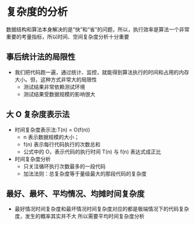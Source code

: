 # 复杂度的分析
数据结构和算法本身解决的是“快”和“省”的问题，所以，执行效率是算法一个非常重要的考量指标，所以时间、空间复杂度分析十分重要

## 事后统计法的局限性
* 我们把代码跑一遍，通过统计、监控，就能得到算法执行的时间和占用的内存大小。但，这种方式非常大的局限性
  - 测试结果非常依赖测试环境
  - 测试结果受数据规模的影响很大

## 大 O 复杂度表示法
* 时间复杂度表示法:T(n) = O(f(n))
  - n 表示数据规模的大小；
  - f(n) 表示每行代码执行的次数总和
  - 公式中的 O，表示代码的执行时间 T(n) 与 f(n) 表达式成正比
* 时间复杂度分析
  - 只关注循环执行次数最多的一段代码
  - 加法法则：总复杂度等于量级最大的那段代码的复杂度

## 最好、最坏、平均情况、均摊时间复杂度
* 最好情况时间复杂度和最坏情况时间复杂度对应的都是极端情况下的代码复杂度，发生的概率其实并不大 所以需要平均时间复杂度分析
